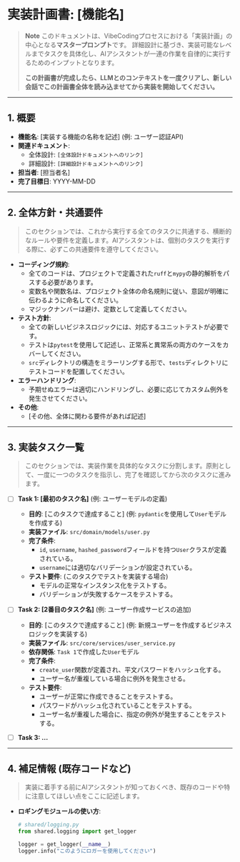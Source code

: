 # 実装計画書: [機能名]

> **Note**
> このドキュメントは、VibeCodingプロセスにおける「実装計画」の中心となる**マスタープロンプト**です。
> 詳細設計に基づき、実装可能なレベルまでタスクを具体化し、AIアシスタントが一連の作業を自律的に実行するためのインプットとなります。
>
> **この計画書が完成したら、LLMとのコンテキストを一度クリアし、新しい会話でこの計画書全体を読み込ませてから実装を開始してください。**

---

## 1. 概要

-   **機能名**: [実装する機能の名称を記述] (例: ユーザー認証API)
-   **関連ドキュメント**:
    -   全体設計: `[全体設計ドキュメントへのリンク]`
    -   詳細設計: `[詳細設計ドキュメントへのリンク]`
-   **担当者**: [担当者名]
-   **完了目標日**: YYYY-MM-DD

---

## 2. 全体方針・共通要件

> このセクションでは、これから実行する全てのタスクに共通する、横断的なルールや要件を定義します。AIアシスタントは、個別のタスクを実行する際に、必ずこの共通要件を遵守してください。

-   **コーディング規約**:
    -   全てのコードは、プロジェクトで定義された`ruff`と`mypy`の静的解析をパスする必要があります。
    -   変数名や関数名は、プロジェクト全体の命名規則に従い、意図が明確に伝わるように命名してください。
    -   マジックナンバーは避け、定数として定義してください。
-   **テスト方針**:
    -   全ての新しいビジネスロジックには、対応するユニットテストが必要です。
    -   テストは`pytest`を使用して記述し、正常系と異常系の両方のケースをカバーしてください。
    -   `src`ディレクトリの構造をミラーリングする形で、`tests`ディレクトリにテストコードを配置してください。
-   **エラーハンドリング**:
    -   予期せぬエラーは適切にハンドリングし、必要に応じてカスタム例外を発生させてください。
-   **その他**:
    -   [その他、全体に関わる要件があれば記述]

---

## 3. 実装タスク一覧

> このセクションでは、実装作業を具体的なタスクに分割します。原則として、一度に一つのタスクを指示し、完了を確認してから次のタスクに進みます。

-   [ ] **Task 1: [最初のタスク名]** (例: ユーザーモデルの定義)
    -   **目的**: [このタスクで達成すること] (例: `pydantic`を使用して`User`モデルを作成する)
    -   **実装ファイル**: `src/domain/models/user.py`
    -   **完了条件**:
        -   `id`, `username`, `hashed_password`フィールドを持つ`User`クラスが定義されている。
        -   `username`には適切なバリデーションが設定されている。
    -   **テスト要件**: (このタスクでテストを実装する場合)
        -   モデルの正常なインスタンス化をテストする。
        -   バリデーションが失敗するケースをテストする。

-   [ ] **Task 2: [2番目のタスク名]** (例: ユーザー作成サービスの追加)
    -   **目的**: [このタスクで達成すること] (例: 新規ユーザーを作成するビジネスロジックを実装する)
    -   **実装ファイル**: `src/core/services/user_service.py`
    -   **依存関係**: `Task 1`で作成した`User`モデル
    -   **完了条件**:
        -   `create_user`関数が定義され、平文パスワードをハッシュ化する。
        -   ユーザー名が重複している場合に例外を発生させる。
    -   **テスト要件**:
        -   ユーザーが正常に作成できることをテストする。
        -   パスワードがハッシュ化されていることをテストする。
        -   ユーザー名が重複した場合に、指定の例外が発生することをテストする。

-   [ ] **Task 3: ...**

---

## 4. 補足情報 (既存コードなど)

> 実装に着手する前にAIアシスタントが知っておくべき、既存のコードや特に注意してほしい点をここに記述します。

-   **ロギングモジュールの使い方**:
    ```python
    # shared/logging.py
    from shared.logging import get_logger

    logger = get_logger(__name__)
    logger.info("このようにロガーを使用してください")
    ```
